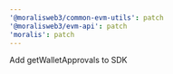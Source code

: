 ```yaml
---
'@moralisweb3/common-evm-utils': patch
'@moralisweb3/evm-api': patch
'moralis': patch
---
```


Add getWalletApprovals to SDK
